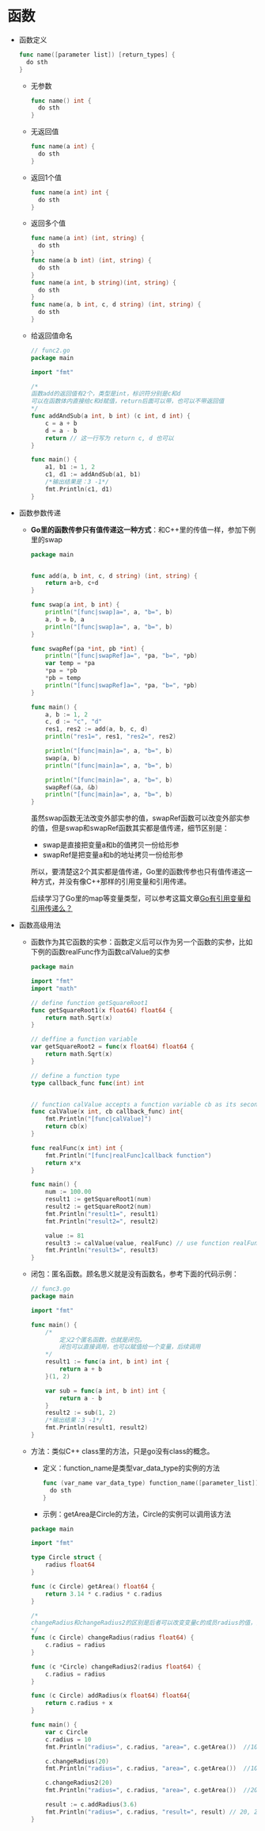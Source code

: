 # 函数

* 函数定义

  ```go
  func name([parameter list]) [return_types] {
    do sth
  }
  ```

  

  * 无参数

    ```go
    func name() int {
      do sth
    }
    ```

    

  * 无返回值

    ```go
    func name(a int) {
      do sth
    }
    ```

    

  * 返回1个值

    ```go
    func name(a int) int {
      do sth
    }
    ```

    

  * 返回多个值

    ```go
    func name(a int) (int, string) {
      do sth
    }
    func name(a b int) (int, string) {
      do sth
    }
    func name(a int, b string)(int, string) {
      do sth
    }
    func name(a, b int, c, d string) (int, string) {
      do sth
    }
    ```

  * 给返回值命名

    ```go
    // func2.go
    package main
    
    import "fmt"
    
    /*
    函数add的返回值有2个，类型是int，标识符分别是c和d
    可以在函数体内直接给c和d赋值，return后面可以带，也可以不带返回值
    */
    func addAndSub(a int, b int) (c int, d int) {
    	c = a + b
    	d = a - b
    	return // 这一行写为 return c, d 也可以
    }
    
    func main() {
    	a1, b1 := 1, 2
    	c1, d1 := addAndSub(a1, b1)
    	/*输出结果是：3 -1*/
    	fmt.Println(c1, d1)
    }
    ```
    
    

* 函数参数传递

  * **Go里的函数传参只有值传递这一种方式**：和C++里的传值一样，参加下例里的swap

    ```go
    package main
    
    
    func add(a, b int, c, d string) (int, string) {
    	return a+b, c+d
    }
    
    func swap(a int, b int) {
    	println("[func|swap]a=", a, "b=", b)
    	a, b = b, a
    	println("[func|swap]a=", a, "b=", b)
    }
    
    func swapRef(pa *int, pb *int) {
    	println("[func|swapRef]a=", *pa, "b=", *pb)
    	var temp = *pa
    	*pa = *pb
    	*pb = temp
    	println("[func|swapRef]a=", *pa, "b=", *pb)
    }
    
    func main() {
    	a, b := 1, 2
    	c, d := "c", "d"
    	res1, res2 := add(a, b, c, d)
    	println("res1=", res1, "res2=", res2)
    
    	println("[func|main]a=", a, "b=", b)
    	swap(a, b)
    	println("[func|main]a=", a, "b=", b)
    
    	println("[func|main]a=", a, "b=", b)
    	swapRef(&a, &b)
    	println("[func|main]a=", a, "b=", b)	
    }
    ```

    虽然swap函数无法改变外部实参的值，swapRef函数可以改变外部实参的值，但是swap和swapRef函数其实都是值传递，细节区别是：

    * swap是直接把变量a和b的值拷贝一份给形参
    * swapRef是把变量a和b的地址拷贝一份给形参
  
    所以，要清楚这2个其实都是值传递，Go里的函数传参也只有值传递这一种方式，并没有像C++那样的引用变量和引用传递。
  
    后续学习了Go里的map等变量类型，可以参考这篇文章[Go有引用变量和引用传递么？](../problem/p3)
  
* 函数高级用法

  * 函数作为其它函数的实参：函数定义后可以作为另一个函数的实参，比如下例的函数realFunc作为函数calValue的实参

    ```go
    package main
    
    import "fmt"
    import "math"
    
    // define function getSquareRoot1
    func getSquareRoot1(x float64) float64 {
    	return math.Sqrt(x)
    }
    
    // deffine a function variable
    var getSquareRoot2 = func(x float64) float64 {
    	return math.Sqrt(x)
    }
    
    // define a function type
    type callback_func func(int) int
    
    
    // function calValue accepts a function variable cb as its second argument
    func calValue(x int, cb callback_func) int{
    	fmt.Println("[func|calValue]")
    	return cb(x)
    }
    
    func realFunc(x int) int {
    	fmt.Println("[func|realFunc]callback function")
    	return x*x
    }
    
    func main() {
    	num := 100.00
    	result1 := getSquareRoot1(num)
    	result2 := getSquareRoot2(num)
    	fmt.Println("result1=", result1)
    	fmt.Println("result2=", result2)
    
    	value := 81
    	result3 := calValue(value, realFunc) // use function realFunc as argument of calValue
    	fmt.Println("result3=", result3)
    }
    ```

  * 闭包：匿名函数。顾名思义就是没有函数名，参考下面的代码示例：

    ```go
    // func3.go
    package main
    
    import "fmt"
    
    func main() {
    	/*
    		定义2个匿名函数，也就是闭包。
    		闭包可以直接调用，也可以赋值给一个变量，后续调用
    	*/
    	result1 := func(a int, b int) int {
    		return a + b
    	}(1, 2)
    
    	var sub = func(a int, b int) int {
    		return a - b
    	}
    	result2 := sub(1, 2)
    	/*输出结果：3 -1*/
    	fmt.Println(result1, result2)
    }
    ```
  
    
  
  * 方法：类似C++ class里的方法，只是go没有class的概念。
  
    * 定义：function_name是类型var_data_type的实例的方法
  
      ```go
      func (var_name var_data_type) function_name([parameter_list])[return type] {
        do sth
      }
      ```
  
      
  
    * 示例：getArea是Circle的方法，Circle的实例可以调用该方法
  
    ```go
    package main
    
    import "fmt"
    
    type Circle struct {
    	radius float64
    }
    
    func (c Circle) getArea() float64 {
    	return 3.14 * c.radius * c.radius
    }
    
    /*
    changeRadius和changeRadius2的区别是后者可以改变变量c的成员radius的值，前者不能改变
    */
    func (c Circle) changeRadius(radius float64) {
    	c.radius = radius
    }
    
    func (c *Circle) changeRadius2(radius float64) {
    	c.radius = radius
    }
    
    func (c Circle) addRadius(x float64) float64{
    	return c.radius + x
    }
    
    func main() {
    	var c Circle
    	c.radius = 10
    	fmt.Println("radius=", c.radius, "area=", c.getArea())	//10, 314
    
    	c.changeRadius(20)
    	fmt.Println("radius=", c.radius, "area=", c.getArea())	//10, 314	
    
    	c.changeRadius2(20)
    	fmt.Println("radius=", c.radius, "area=", c.getArea())	//20, 1256
    
    	result := c.addRadius(3.6)
    	fmt.Println("radius=", c.radius, "result=", result) // 20, 23.6
    }
    ```
  
    
